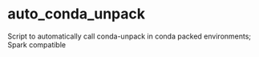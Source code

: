 # auto_conda_unpack
Script to automatically call conda-unpack in conda packed environments; Spark compatible
